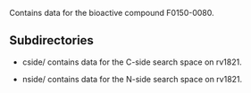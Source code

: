 Contains data for the bioactive compound F0150-0080.

## Subdirectories

- cside/ contains data for the C-side search space on rv1821.

- nside/ contains data for the N-side search space on rv1821.

